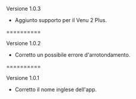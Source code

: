 Versione 1.0.3
- Aggiunto supporto per il Venu 2 Plus.

==========

Versione 1.0.2
- Corretto un possibile errore d'arrotondamento.

==========

Versione 1.0.1
- Corretto il nome inglese dell'app.